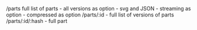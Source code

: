 

/parts
    full list of parts
    - all versions as option
    - svg and JSON
    - streaming as option
    - compressed as option
/parts/:id - full list of versions of parts
/parts/:id/:hash - full part